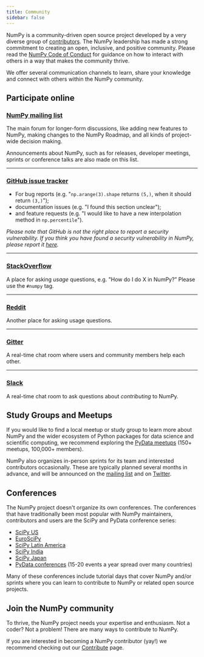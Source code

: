 ```yaml
---
title: Community
sidebar: false
---
```


NumPy is a community-driven open source project developed by a very diverse group of [contributors](/team). The NumPy leadership has made a strong commitment to creating an open, inclusive, and positive community. Please read the [NumPy Code of Conduct](/code-of-conduct) for guidance on how to interact with others in a way that makes the community thrive.

We offer several communication channels to learn, share your knowledge and connect with others within the NumPy community.

## Participate online

### [NumPy mailing list](https://mail.python.org/mailman/listinfo/numpy-discussion)

The main forum for longer-form discussions, like adding new features to NumPy, making changes to the NumPy Roadmap, and all kinds of project-wide decision making.

Announcements about NumPy, such as for releases, developer meetings, sprints or
conference talks are also made on this list.


***

### [GitHub issue tracker](https://github.com/numpy/numpy/issues)

- For bug reports (e.g. "`np.arange(3).shape` returns `(5,)`, when it should return `(3,)`");
- documentation issues (e.g. "I found this section unclear");
- and feature requests (e.g. "I would like to have a new interpolation method in `np.percentile`").

_Please note that GitHub is not the right place to report a security vulnerability. If you think you have found a security vulnerability in NumPy, please report it [here](https://tidelift.com/docs/security)._

***

### [StackOverflow](http://stackoverflow.com/questions/tagged/numpy)

A place for asking *usage* questions, e.g. "How do I do X in NumPy?” Please use the `#numpy` tag.


***

### [Reddit](https://www.reddit.com/r/Numpy/)

Another place for asking usage questions.


***

### [Gitter](https://gitter.im/numpy/numpy)

A real-time chat room where users and community members help each other.


***

### [Slack](numpy-team.slack.com)

A real-time chat room to ask questions about _contributing_ to NumPy.



## Study Groups and Meetups

If you would like to find a local meetup or study group to learn more about NumPy and the wider ecosystem of Python packages for data science and scientific computing, we recommend exploring the [PyData meetups](https://www.meetup.com/pro/pydata/) (150+ meetups, 100,000+ members).

NumPy also organizes in-person sprints for its team and interested contributors occasionally. These are typically planned several months in advance, and will be announced on the [mailing list](https://mail.python.org/mailman/listinfo/numpy-discussion) and on [Twitter](twitter.com/numpy_team).


## Conferences

The NumPy project doesn't organize its own conferences. The conferences that have traditionally been most popular with NumPy maintainers, contributors and users are the SciPy and PyData conference series:

- [SciPy US](https://conference.scipy.org)
- [EuroSciPy](https://www.euroscipy.org)
- [SciPy Latin America](https://www.scipyla.org)
- [SciPy India](https://scipy.in)
- [SciPy Japan](https://conference.scipy.org)
- [PyData conferences](https://pydata.org/event-schedule/) (15-20 events a year spread over many countries)

Many of these conferences include tutorial days that cover NumPy and/or sprints where you can learn to contribute to NumPy or related open source projects.


## Join the NumPy community

To thrive, the NumPy project needs your expertise and enthusiasm. Not a coder? Not a problem! There are many ways to contribute to NumPy.

If you are interested in becoming a NumPy contributor (yay!) we recommend checking out our [Contribute](/contribute) page.

